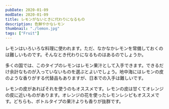 ```yaml
---
pubDate: 2020-01-09
modDate: 2020-01-09
title: レモンがないときに代わりになるもの
description: 色鮮やかなレモン
thumbnail: "./lemon.jpg"
tags: ["Fruit"]
---
```


レモンはいろいろな料理に使われます。ただ、なかなかレモンを常備しておくのは難しいものです。そんなとき代わりになるものはあるのでしょうか。

多くの国では、このタイプのレモンはレモン果汁として入手できます。できるだけ余計なものが入っていないものを選ぶとよいでしょう。地中海にはレモンの皮のような香りがする代替品もありますが、日本での入手は難しいです。

レモンの皮があればそれを使うのもオススメです。レモンの皮は甘くてオレンジの皮に近いものがあります。オレンジの花を使ったレモンレシピもオススメです。どちらも、ボトルタイプの果汁よりも香りが抜群です。
